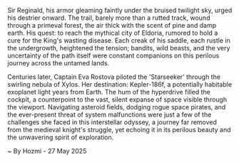 
Sir Reginald, his armor gleaming faintly under the bruised twilight sky, urged his destrier onward.  The trail, barely more than a rutted track, wound through a primeval forest, the air thick with the scent of pine and damp earth.  His quest: to reach the mythical city of Eldoria, rumored to hold a cure for the King's wasting disease.  Each creak of his saddle, each rustle in the undergrowth, heightened the tension;  bandits, wild beasts, and the very uncertainty of the path itself were constant companions on this perilous journey across the untamed lands.

Centuries later, Captain Eva Rostova piloted the 'Starseeker' through the swirling nebula of Xylos.  Her destination: Kepler-186f, a potentially habitable exoplanet light years from Earth.  The hum of the hyperdrive filled the cockpit, a counterpoint to the vast, silent expanse of space visible through the viewport.  Navigating asteroid fields, dodging rogue space pirates, and the ever-present threat of system malfunctions were just a few of the challenges she faced in this interstellar odyssey, a journey far removed from the medieval knight's struggle, yet echoing it in its perilous beauty and the unwavering spirit of exploration.

~ By Hozmi - 27 May 2025
